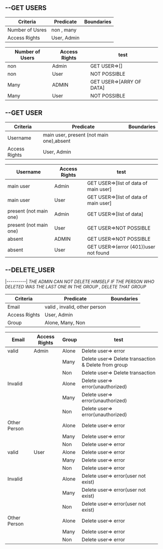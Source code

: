 ## --GET USERS

| Criteria | Predicate                                   |Boundaries                                              |
| --------- | ------------------------------------------------- | ------------------------------------------------------------ |
|Number of Usres      | non , many             ||
|Access Rights    |     User, Admin                  ||


|Number of Users              |Access Rights                | test                 |
|---|---|---|
|non   | Admin| GET USER=>[]||
|non    | User | NOT POSSIBLE||
|Many  | ADMIN |GET USER=>[ARRY OF DATA] ||
|Many   | User | NOT POSSIBLE||





## --GET USER
| Criteria | Predicate                                   |Boundaries                                              |
| --------- | ------------------------------------------------- | ------------------------------------------------------------ |
|Username      | main user, present (not main one),absent           ||
|Access Rights    |     User, Admin                  ||


|Username              |Access Rights                | test                 |
|---|---|---|
|main user| Admin| GET USER=>[list of data of main user]||
|main user   | User |GET USER=>[list of data of main user]||
|present (not main one)| Admin| GET USER=>[list of data]||
|present (not main one)    | User |GET USER=>NOT POSSIBLE ||
|absent | ADMIN |GET USER=>NOT POSSIBLE ||
|absent   | User |GET USER=>(error (401))user not found |



## --DELETE_USER
|----------|
*THE ADMIN CAN NOT DELETE HIMSELF*
*IF THE PERSON WHO DELETED WAS THE LAST ONE IN THE GROUP , DELETE THAT GROUP*

| Criteria | Predicate                                   |Boundaries                                              |
| --------- | ------------------------------------------------- | ------------------------------------------------------------ |
|Email     | valid , invalid, other person             ||
|Access Rights     |         User, Admin                   ||
|Group     |         Alone, Many, Non            ||


|Email               |Access Rights    | Group           | test                 |
|---|---|---|---| 
|valid| Admin   |Alone| Delete user=> error ||
|     |         |Many|Delete user=> Delete transaction & Delete from group ||
|       |         |Non| Delete user=> Delete transaction||
|Invalid|       |Alone| Delete user=> error(unauthorized) ||
|       |       |Many | Delete user=> error(unauthorized)                                   ||
|       |       |Non  | Delete user=> error(unauthorized)                                  ||
|Other Person|  |Alone| Delete user=> error||
|       |      |Many| Delete user=> error                                                      ||
|       |      |Non | Delete user=> error                                                 ||
|valid| User |Alone|Delete user=> error ||
|       |      |Many|Delete user=> error||
|       |      |Non|Delete user=> error ||
|Invalid|       |Alone| Delete user=> error(user not exist)||
|       |      |Many|Delete user=> error(user not exist)||
|       |      |Non| Delete user=> error(user not exist) ||
|Other Person|      |Alone|Delete user=> error||
|       |      |Many|Delete user=> error||
|       |      |Non|Delete user=> error ||








